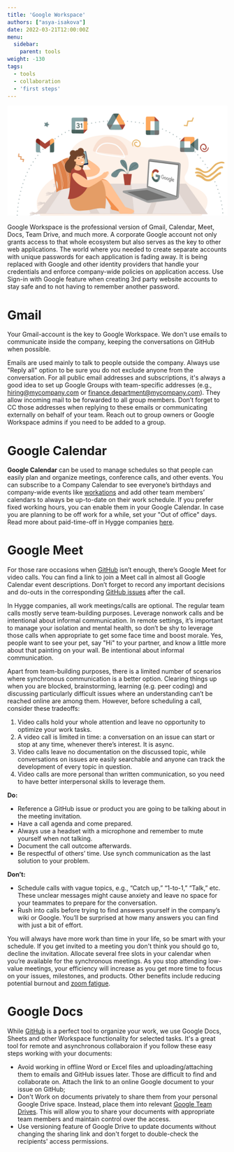 ```yaml
---
title: 'Google Workspace'
authors: ["asya-isakova"]
date: 2022-03-21T12:00:00Z
menu:
  sidebar:
    parent: tools
weight: -130
tags:
  - tools
  - collaboration
  - 'first steps'
---
```


![Google workspace](/img/tools/google.png)

Google Workspace is the professional version of Gmail, Calendar, Meet, Docs, Team Drive, and much more. A corporate Google account not only grants access to that whole ecosystem but also serves as the key to other web applications. The world where you needed to create separate accounts with unique passwords for each application is fading away. It is being replaced with Google and other identity providers that handle your credentials and enforce company-wide policies on application access. Use Sign-in with Google feature when creating 3rd party website accounts to stay safe and to not having to remember another password.

# Gmail

Your Gmail-account is the key to Google Workspace. We don't use emails to communicate inside the company, keeping the conversations on GitHub when possible. 

Emails are used mainly to talk to people outside the company. Always use "Reply all" option to be sure you do not exclude anyone from the conversation.
For all public email addresses and subscriptions, it's always a good idea to set up Google Groups with team-specific addresses (e.g., hiring@mycompany.com or finance.department@mycompany.com). They allow incoming mail to be forwarded to all group members. Don’t forget to CC those addresses when replying to these emails or communicating externally on behalf of your team. Reach out to group owners or Google Workspace admins if you need to be added to a group.

# Google Calendar

**Google Calendar** can be used to manage schedules so that people can easily plan and organize meetings, conference calls, and other events. You can subscribe to a Company Calendar to see everyone’s birthdays and company-wide events like [workations](https://hygge.work/communication/staying-social/#meetups-and-workations) and add other team members’ calendars to always be up-to-date on their work schedule. If you prefer fixed working hours, you can enable them in your Google Calendar. In case you are planning to be off work for a while, set your "Out of office" days. Read more about paid-time-off in Hygge companies [here](https://hygge.work/remote-work/). 

# Google Meet 

For those rare occasions when [GitHub](https://hygge.work/github/) isn’t enough, there’s Google Meet for video calls. You can find a link to join a Meet call in almost all Google Calendar event descriptions.  Don’t forget to record any important decisions and do-outs in the corresponding [GitHub issues](https://hygge.work/github/issue-tracker/#issues) after the call.

In Hygge companies, all work meetings/calls are optional. The regular team calls mostly serve team-building purposes. Leverage nonwork calls and be intentional about informal communication. In remote settings, it’s important to manage your isolation and mental health, so don’t be shy to leverage those calls when appropriate to get some face time and boost morale. Yes, people want to see your pet, say "Hi" to your partner, and know a little more about that painting on your wall. Be intentional about informal communication.

Apart from team-building purposes, there is a limited number of scenarios where synchronous communication is a better option. Clearing things up when you are blocked, brainstorming, learning (e.g. peer coding) and discussing particularly difficult issues where an understanding can’t be reached online are among them. However, before scheduling a call, consider these tradeoffs:
1. Video calls hold your whole attention and leave no opportunity to optimize your work tasks.
1. A video call is limited in time: a conversation on an issue can start or stop at any time, whenever there’s interest. It is async.
1. Video calls leave no documentation on the discussed topic, while conversations on issues are easily searchable and anyone can track the development of every topic in question.
1. Video calls are more personal than written communication, so you need to have better interpersonal skills to leverage them. 

**Do:**
- Reference a GitHub issue or product you are going to be talking about in the meeting invitation.
- Have a call agenda and come prepared.
- Always use a headset with a microphone and remember to mute yourself when not talking.
- Document the call outcome afterwards.
- Be respectful of others’ time. Use synch communication as the last solution to your problem. 

**Don’t:**
- Schedule calls with vague topics, e.g., “Catch up,” “1-to-1,” “Talk,” etc. These unclear messages might cause anxiety and leave no space for your teammates to prepare for the conversation.
- Rush into calls before trying to find answers yourself in the company’s wiki or Google. You’ll be surprised at how many answers you can find with just a bit of effort. 

You will always have more work than time in your life, so be smart with your schedule. If you get invited to a meeting you don't think you should go to, decline the invitation. Allocate several free slots in your calendar when you’re available for the synchronous meetings.  As you stop attending low-value meetings, your efficiency will increase as you get more time to focus on your issues, milestones, and products. Other benefits include reducing potential burnout and [zoom fatigue](https://www.healthline.com/health/zoom-fatigue).

# Google Docs

While [GitHub](https://hygge.work/github/) is a perfect tool to organize your work, we use Google Docs, Sheets and other Workspace functionality for selected tasks. It's a great tool for remote and asynchronous collaboraion if you follow these easy steps working with your documents:

- Avoid working in offline Word or Excel files and uploading/attaching them to emails and GitHub issues later. Those are difficult to find and collaborate on. Attach the link to an online Google document to your issue on GitHub;
- Don't Work on documents privately to share them from your personal Google Drive space. Instead, place them into relevant [Google Team Drives](https://drive.google.com/drive/u/0/shared-drives). This will allow you to share your documents with appropriate team members and maintain control over the access. 
- Use versioning feature of Google Drive to update documents without changing the sharing link and don't forget to double-check the recipients' access permissions.

